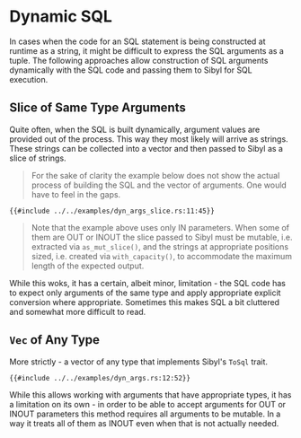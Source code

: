 # Dynamic SQL

In cases when the code for an SQL statement is being constructed at runtime as a string, it might be difficult to express the SQL arguments as a tuple. The following approaches allow construction of SQL arguments dynamically with the SQL code and passing them to Sibyl for SQL execution.

## Slice of Same Type Arguments

Quite often, when the SQL is built dynamically, argument values are provided out of the process. This way they most likely will arrive as strings. These strings can be collected into a vector and then passed to Sibyl as a slice of strings.

> For the sake of clarity the example below does not show the actual process of building the SQL and the vector of arguments. One would have to feel in the gaps.

```rust,noplayground
{{#include ../../examples/dyn_args_slice.rs:11:45}}
```

> Note that the example above uses only IN parameters. When some of them are OUT or INOUT the slice passed to Sibyl must be mutable, i.e. extracted via `as_mut_slice()`, and the strings at appropriate positions sized, i.e. created via `with_capacity()`, to accommodate the maximum length of the expected output.

While this woks, it has a certain, albeit minor, limitation - the SQL code has to expect only arguments of the same type and apply appropriate explicit conversion where appropriate. Sometimes this makes SQL a bit cluttered and somewhat more difficult to read.

## `Vec` of Any Type

More strictly - a vector of any type that implements Sibyl's `ToSql` trait.

```rust,noplayground
{{#include ../../examples/dyn_args.rs:12:52}}
```

While this allows working with arguments that have appropriate types, it has a limitation on its own - in order to be able to accept arguments for OUT or INOUT parameters this method requires all arguments to be mutable. In a way it treats all of them as INOUT even when that is not actually needed.